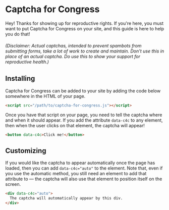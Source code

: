 # Captcha for Congress

Hey! Thanks for showing up for reproductive rights. If you're here, you must want to put Captcha for Congress on your site, and this guide is here to help you do that!

###### (Disclaimer: Actual captchas, intended to prevent spambots from submitting forms, take a lot of work to create and maintain. _Don't_ use this in place of an actual captcha. _Do_ use this to show your support for reproductive health.)

## Installing

Captcha for Congress can be added to your site by adding the code below somewhere in the HTML of your page.

```html
<script src="/path/to/captcha-for-congress.js"></script>
```

Once you have that script on your page, you need to tell the captcha where and when it should appear. If you add the attribute `data-c4c` to any element, then when the user clicks on that element, the captcha will appear!

```html
<button data-c4c>Click me!</button>
```

## Customizing

If you would like the captcha to appear automatically once the page has loaded, then you can add `data-c4c="auto"` to the element. Note that, even if you use the automatic method, you still need an element to add that attribute to &mdash; the captcha will also use that element to position itself on the screen.

```html
<div data-c4c="auto">
  The captcha will automatically appear by this div.
</div>
```
